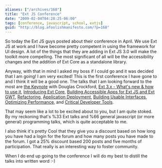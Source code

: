 ```yaml
---
aliases: ["/archives/168"]
title: "Ext JS Conference"
date: "2009-02-04T04:28:25-06:00"
tags: [conference, javascript, school, extjs]
guid: "http://blog.afoolishmanifesto.com/?p=168"
---
```

So today the Ext JS guys posted about their conference in April. We use Ext JS at work and I have become pretty competent in using the framework for UI design. A lot of the things that they are adding in Ext JS 3.0 will make the toolkit more compelling. The most significant of all will be the accessibility changes and the addition of Ext Core as a standalone library.

Anyway, with that in mind I asked my boss if I could go and it was decided that I am going! I am very excited! This is the first conference I have gone to and I think it will be a good one. The talks that I am looking forward to the most are [the Keynote](http://extjs.com/conference/sessions/session.php?sid=3) with Douglas Crockford, [Ext 3.x - What's new & how to use it](http://extjs.com/conference/sessions/session.php?sid=4), [Introducing Ext Core](http://extjs.com/conference/sessions/session.php?sid=11), [Building Accessible Apps for Ext JS and Ext GWT](http://extjs.com/conference/sessions/session.php?sid=18), [Refactoring](http://extjs.com/conference/sessions/session.php?sid=24), [Application Deployment](http://extjs.com/conference/sessions/session.php?sid=25), [Building Usable Interfaces](http://extjs.com/conference/sessions/session.php?sid=27), [Optimizing Performance](http://extjs.com/conference/sessions/session.php?sid=28), and [Critical Developer Tools](http://extjs.com/conference/sessions/session.php?sid=30).

That may seem like a lot to be excited about to you, but I am quite stoked. By my reckoning that's %33 Ext talks and %66 general javascript (or more general) programming talks, which is quite acceptable to me.

I also think it's pretty Cool that they give you a discount based on how long you have had a login for the forum and how many posts you have made to the forum. I got a 25% discount based 200 posts and five months of participation. That really is an interesting way to foster community.

When I do end up going to the conference I will do my best to distill the talks into written word :-)
